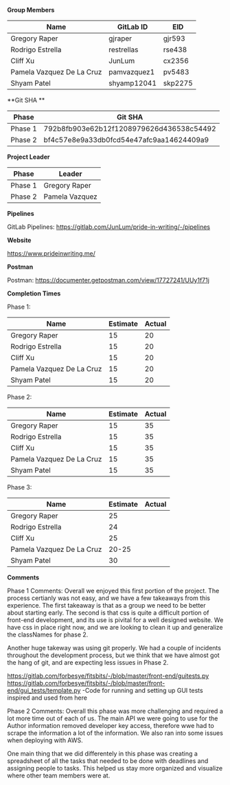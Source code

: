 **Group Members**

| Name | GitLab ID | EID |
| ------ | ------ | ------ |
| Gregory Raper | gjraper | gjr593|
| Rodrigo Estrella | restrellas | rse438|
| Cliff Xu | JunLum | cx2356|
| Pamela Vazquez De La Cruz | pamvazquez1 | pv5483|
| Shyam Patel | shyamp12041 | skp2275|



**Git SHA ** 

| Phase | Git SHA |
| ------ | ------ |
| Phase 1 | 792b8fb903e62b12f1208979626d436538c54492 |
| Phase 2 |  bf4c57e8e9a33db0fcd54e47afc9aa14624409a9|


**Project Leader**

| Phase | Leader |
| ------ | ------ |
| Phase 1 | Gregory Raper |
| Phase 2 | Pamela Vazquez |


**Pipelines**

GitLab Pipelines: https://gitlab.com/JunLum/pride-in-writing/-/pipelines


**Website**

https://www.prideinwriting.me/


**Postman**

Postman: https://documenter.getpostman.com/view/17727241/UUy1f71j



**Completion Times**

Phase 1: 

| Name | Estimate | Actual |
| ------ | ------ | ------ |
| Gregory Raper | 15 | 20|
| Rodrigo Estrella | 15 | 20|
| Cliff Xu | 15 | 20|
| Pamela Vazquez De La Cruz | 15 | 20|
| Shyam Patel | 15 | 20|



Phase 2: 

| Name | Estimate | Actual |
| ------ | ------ | ------ |
| Gregory Raper | 15 | 35|
| Rodrigo Estrella | 15 | 35|
| Cliff Xu | 15 | 35|
| Pamela Vazquez De La Cruz | 15 | 35|
| Shyam Patel | 15 | 35|

Phase 3: 

| Name | Estimate | Actual |
| ------ | ------ | ------ |
| Gregory Raper | 25 | |
| Rodrigo Estrella | 24 | |
| Cliff Xu | 25 | |
| Pamela Vazquez De La Cruz | 20-25 | |
| Shyam Patel | 30 | |


**Comments**

Phase 1 Comments:
Overall we enjoyed this first portion of the project. The process certianly was not easy, and we have a few takeaways from this experience. The first takeaway is that as a group we need to be better about starting early. The second is that css is quite a difficult portion of front-end development, and its use is pivital for a well designed website. We have css in place right now, and we are looking to clean it up and generalize the classNames for phase 2.

Another huge takeway was using git properly. We had a couple of incidents throughout the development process, but we think that we have almost got the hang of git, and are expecting less issues in Phase 2. 

https://gitlab.com/forbesye/fitsbits/-/blob/master/front-end/guitests.py
https://gitlab.com/forbesye/fitsbits/-/blob/master/front-end/gui_tests/template.py
-Code for running and setting up GUI tests inspired and used from here


Phase 2 Comments:
Overall this phase was more challenging and required a lot more time out of each of us. The main API we were going to use for the Author information removed developer key access, therefore wwe had to scrape the information a lot of the information. We also ran into some issues when deploying with AWS. 

One main thing that we did differentely in this phase was creating a spreadsheet of all the tasks that needed to be done with deadlines and assigning people to tasks. This helped us stay more organized and visualize where other team members were at. 

